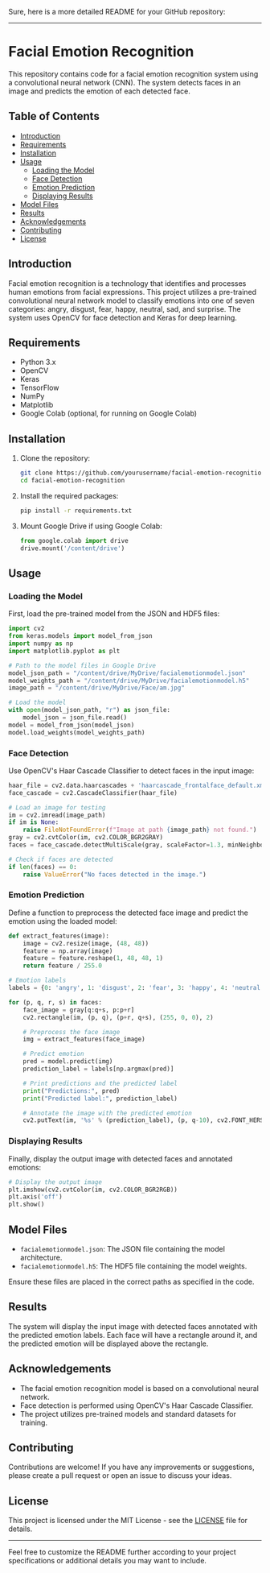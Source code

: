 Sure, here is a more detailed README for your GitHub repository:

---

# Facial Emotion Recognition

This repository contains code for a facial emotion recognition system using a convolutional neural network (CNN). The system detects faces in an image and predicts the emotion of each detected face.

## Table of Contents
- [Introduction](#introduction)
- [Requirements](#requirements)
- [Installation](#installation)
- [Usage](#usage)
  - [Loading the Model](#loading-the-model)
  - [Face Detection](#face-detection)
  - [Emotion Prediction](#emotion-prediction)
  - [Displaying Results](#displaying-results)
- [Model Files](#model-files)
- [Results](#results)
- [Acknowledgements](#acknowledgements)
- [Contributing](#contributing)
- [License](#license)

## Introduction
Facial emotion recognition is a technology that identifies and processes human emotions from facial expressions. This project utilizes a pre-trained convolutional neural network model to classify emotions into one of seven categories: angry, disgust, fear, happy, neutral, sad, and surprise. The system uses OpenCV for face detection and Keras for deep learning.

## Requirements
- Python 3.x
- OpenCV
- Keras
- TensorFlow
- NumPy
- Matplotlib
- Google Colab (optional, for running on Google Colab)

## Installation

1. Clone the repository:
    ```bash
    git clone https://github.com/yourusername/facial-emotion-recognition.git
    cd facial-emotion-recognition
    ```

2. Install the required packages:
    ```bash
    pip install -r requirements.txt
    ```

3. Mount Google Drive if using Google Colab:
    ```python
    from google.colab import drive
    drive.mount('/content/drive')
    ```

## Usage

### Loading the Model

First, load the pre-trained model from the JSON and HDF5 files:

```python
import cv2
from keras.models import model_from_json
import numpy as np
import matplotlib.pyplot as plt

# Path to the model files in Google Drive
model_json_path = "/content/drive/MyDrive/facialemotionmodel.json"
model_weights_path = "/content/drive/MyDrive/facialemotionmodel.h5"
image_path = "/content/drive/MyDrive/Face/am.jpg"

# Load the model
with open(model_json_path, "r") as json_file:
    model_json = json_file.read()
model = model_from_json(model_json)
model.load_weights(model_weights_path)
```

### Face Detection

Use OpenCV's Haar Cascade Classifier to detect faces in the input image:

```python
haar_file = cv2.data.haarcascades + 'haarcascade_frontalface_default.xml'
face_cascade = cv2.CascadeClassifier(haar_file)

# Load an image for testing
im = cv2.imread(image_path)
if im is None:
    raise FileNotFoundError(f"Image at path {image_path} not found.")
gray = cv2.cvtColor(im, cv2.COLOR_BGR2GRAY)
faces = face_cascade.detectMultiScale(gray, scaleFactor=1.3, minNeighbors=5)

# Check if faces are detected
if len(faces) == 0:
    raise ValueError("No faces detected in the image.")
```

### Emotion Prediction

Define a function to preprocess the detected face image and predict the emotion using the loaded model:

```python
def extract_features(image):
    image = cv2.resize(image, (48, 48))
    feature = np.array(image)
    feature = feature.reshape(1, 48, 48, 1)
    return feature / 255.0

# Emotion labels
labels = {0: 'angry', 1: 'disgust', 2: 'fear', 3: 'happy', 4: 'neutral', 5: 'sad', 6: 'surprise'}

for (p, q, r, s) in faces:
    face_image = gray[q:q+s, p:p+r]
    cv2.rectangle(im, (p, q), (p+r, q+s), (255, 0, 0), 2)

    # Preprocess the face image
    img = extract_features(face_image)

    # Predict emotion
    pred = model.predict(img)
    prediction_label = labels[np.argmax(pred)]

    # Print predictions and the predicted label
    print("Predictions:", pred)
    print("Predicted label:", prediction_label)

    # Annotate the image with the predicted emotion
    cv2.putText(im, '%s' % (prediction_label), (p, q-10), cv2.FONT_HERSHEY_SIMPLEX, 0.9, (255, 0, 0), 2)
```

### Displaying Results

Finally, display the output image with detected faces and annotated emotions:

```python
# Display the output image
plt.imshow(cv2.cvtColor(im, cv2.COLOR_BGR2RGB))
plt.axis('off')
plt.show()
```

## Model Files

- `facialemotionmodel.json`: The JSON file containing the model architecture.
- `facialemotionmodel.h5`: The HDF5 file containing the model weights.

Ensure these files are placed in the correct paths as specified in the code.

## Results

The system will display the input image with detected faces annotated with the predicted emotion labels. Each face will have a rectangle around it, and the predicted emotion will be displayed above the rectangle.

## Acknowledgements

- The facial emotion recognition model is based on a convolutional neural network.
- Face detection is performed using OpenCV's Haar Cascade Classifier.
- The project utilizes pre-trained models and standard datasets for training.

## Contributing

Contributions are welcome! If you have any improvements or suggestions, please create a pull request or open an issue to discuss your ideas.

## License

This project is licensed under the MIT License - see the [LICENSE](LICENSE) file for details.

---

Feel free to customize the README further according to your project specifications or additional details you may want to include.
